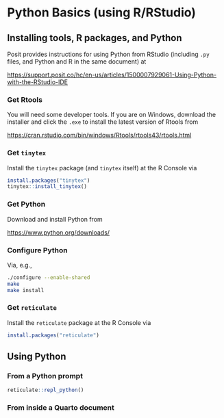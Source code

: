# Python Basics (using R/RStudio)

## Installing tools, R packages, and Python

Posit provides instructions for using Python from RStudio (including `.py` files, and Python and R in the same document) at

https://support.posit.co/hc/en-us/articles/1500007929061-Using-Python-with-the-RStudio-IDE

### Get Rtools

You will need some developer tools. If you are on Windows, download the installer and click the `.exe` to install the latest version of Rtools from 

https://cran.rstudio.com/bin/windows/Rtools/rtools43/rtools.html

### Get `tinytex`

Install the `tinytex` package (and `tinytex` itself) at the R Console via


```r
install.packages("tinytex")
tinytex::install_tinytex()
```

### Get Python

Download and install Python from

https://www.python.org/downloads/

### Configure Python

Via, e.g., 


```zsh
./configure --enable-shared
make
make install
```

### Get `reticulate`

Install the `reticulate` package at the R Console via


```r
install.packages("reticulate")
```

## Using Python

### From a Python prompt


```r
reticulate::repl_python()
```

### From inside a Quarto document


